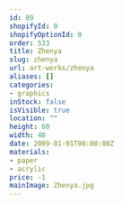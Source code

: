 ```yaml
---
id: 89
shopifyId: 0
shopifyOptionId: 0
order: 533
title: Zhenya
slug: zhenya
url: art-works/zhenya
aliases: []
categories:
- graphics
inStock: false
isVisible: true
location: ""
height: 60
width: 40
date: 2009-01-01T00:00:00Z
materials:
- paper
- acrylic
price: -1
mainImage: Zhenya.jpg
---
```


